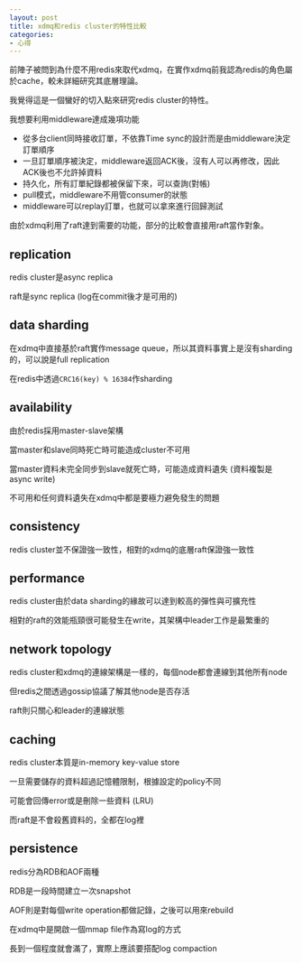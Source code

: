 ```yaml
---
layout: post
title: xdmq和redis cluster的特性比較
categories:
- 心得
---
```


前陣子被問到為什麼不用redis來取代xdmq，在實作xdmq前我認為redis的角色屬於cache，較未詳細研究其底層理論。

我覺得這是一個蠻好的切入點來研究redis cluster的特性。

我想要利用middleware達成幾項功能

- 從多台client同時接收訂單，不依靠Time sync的設計而是由middleware決定訂單順序
- 一旦訂單順序被決定，middleware返回ACK後，沒有人可以再修改，因此ACK後也不允許掉資料
- 持久化，所有訂單紀錄都被保留下來，可以查詢(對帳)
- pull模式，middleware不用管consumer的狀態
- middleware可以replay訂單，也就可以拿來進行回歸測試

由於xdmq利用了raft達到需要的功能，部分的比較會直接用raft當作對象。

## replication

redis cluster是async replica

raft是sync replica (log在commit後才是可用的)

## data sharding

在xdmq中直接基於raft實作message queue，所以其資料事實上是沒有sharding的，可以說是full replication

在redis中透過`CRC16(key) % 16384`作sharding

## availability

由於redis採用master-slave架構

當master和slave同時死亡時可能造成cluster不可用

當master資料未完全同步到slave就死亡時，可能造成資料遺失 (資料複製是async write)

不可用和任何資料遺失在xdmq中都是要極力避免發生的問題

## consistency

redis cluster並不保證強一致性，相對的xdmq的底層raft保證強一致性

## performance

redis cluster由於data sharding的緣故可以達到較高的彈性與可擴充性

相對的raft的效能瓶頸很可能發生在write，其架構中leader工作是最繁重的

## network topology

redis cluster和xdmq的連線架構是一樣的，每個node都會連線到其他所有node

但redis之間透過gossip協議了解其他node是否存活

raft則只關心和leader的連線狀態

## caching

redis cluster本質是in-memory key-value store

一旦需要儲存的資料超過記憶體限制，根據設定的policy不同

可能會回傳error或是刪除一些資料 (LRU)

而raft是不會殺舊資料的，全都在log裡

## persistence

redis分為RDB和AOF兩種

RDB是一段時間建立一次snapshot

AOF則是對每個write operation都做記錄，之後可以用來rebuild

在xdmq中是開啟一個mmap file作為寫log的方式

長到一個程度就會滿了，實際上應該要搭配log compaction
